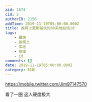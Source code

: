 ```yaml
---
aid: 1874
cid: 2
authorID: 2156
addTime: 2019-11-19T05:00:00.000Z
title: 推特上更新最快的hk实地前线id
tags:
    - 最快
    - 推特上
    - 实地
    - 前线
    - id
comments: []
date: 2019-11-19T05:00:00.000Z
category: 时政
---
```


https://mobile.twitter.com/Jim97147570

看了一圈 这人硬度极大
